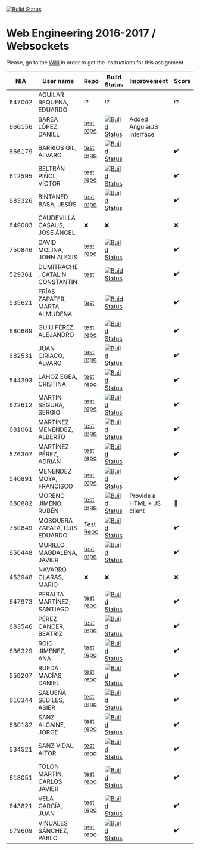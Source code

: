 [![Build Status](https://travis-ci.org/UNIZAR-30246-WebEngineering/lab4-websockets.svg?branch=master)](https://travis-ci.org/UNIZAR-30246-WebEngineering/lab4-websockets)
# Web Engineering 2016-2017 / Websockets
Please, go to the [Wiki](https://github.com/UNIZAR-30246-WebEngineering/lab4-websockets/wiki) in order to get the instructions for this assignment.

NIA    | User name | Repo | Build Status | Improvement | Score
-------|-----------|------|--------------|-------------|--------
647002 | AGUILAR REQUENA, EDUARDO | :interrobang: | :interrobang: | | :interrobang:
666156 | BAREA LÓPEZ, DANIEL | [test repo](https://github.com/dbarelop/lab4-websockets/tree/test) | [![Build Status](https://travis-ci.org/dbarelop/lab4-websockets.svg?branch=test)](https://travis-ci.org/dbarelop/lab4-websockets?branch=test) | Added AngularJS interface | 
666179 | BARRIOS GIL, ÁLVARO | [test repo](https://github.com/deerter/lab4-websockets/tree/test) |[![Build Status](https://travis-ci.org/deerter/lab4-websockets.svg?branch=test)](https://travis-ci.org/deerter/lab4-websockets) | | :heavy_check_mark:
612595 | BELTRÁN PIÑOL, VÍCTOR | [test repo](https://github.com/Victorbp09/lab4-websockets/tree/test) | [![Build Status](https://api.travis-ci.org/Victorbp09/lab4-websockets.svg?branch=test)](https://travis-ci.org/Victorbp09/lab4-websockets)  | | :heavy_check_mark:
683326 | BINTANED BASA, JESÚS | [test repo](https://github.com/jebiba95/lab4-websockets/tree/test) |[![Build Status](https://travis-ci.org/jebiba95/lab4-websockets.svg?branch=test)](https://travis-ci.org/jebiba95/lab4-websockets) | | :heavy_check_mark:
649003 | CAUDEVILLA CASAUS, JOSE ÁNGEL | :x: | :x: | | :x: 
750846 | DAVID MOLINA, JOHN ALEXIS | [test repo](https://github.com/JohnD23/lab4-websockets/tree/test) | [![Build Status](https://api.travis-ci.org/JohnD23/lab4-websockets.svg?branch=test)](https://travis-ci.org/JohnD23/lab4-websockets) | | :heavy_check_mark:
529361 | DUMITRACHE , CATALIN  CONSTANTIN | [test](https://github.com/catalindumitrache76/lab4-websockets/tree/test) | [![Buid Status](https://travis-ci.org/catalindumitrache76/lab4-websockets.svg?branch=test)](https://travis-ci.org/catalindumitrache76/lab4-websockets) | | :heavy_check_mark:
535621 | FRÍAS ZAPATER, MARTA ALMUDENA | [test](https://github.com/martafr/lab4-websockets/tree/test) | [![Buid Status](https://travis-ci.org/martafr/lab4-websockets.svg?branch=test)](https://travis-ci.org/martafr/lab4-websockets) | | :heavy_check_mark:
680669 | GUIU PÉREZ, ALEJANDRO | [test repo](https://github.com/aguiu/lab4-websockets/tree/test) | [![Build Status](https://travis-ci.org/aguiu/lab4-websockets.svg?branch=test)](https://travis-ci.org/aguiu/lab4-websockets) | | :heavy_check_mark:
682531 | JUAN CIRIACO, ÁLVARO | [test repo](https://github.com/aJuanCiri/lab4-websockets/tree/test) | [![Build Status](https://travis-ci.org/aJuanCiri/lab4-websockets.svg?branch=test)](https://travis-ci.org/aJuanCiri/lab4-websockets) | | :heavy_check_mark:
544393 | LAHOZ EGEA, CRISTINA  | [test repo](https://github.com/cristinalahoz/lab4-websockets/tree/test) | [![Build Status](https://travis-ci.org/cristinalahoz/lab4-websockets.svg?branch=test)](https://travis-ci.org/cristinalahoz/lab4-websockets) | | :heavy_check_mark:
622612 | MARTIN SEGURA, SERGIO | [test repo](https://github.com/suresrm/lab4-websockets/tree/test) | [![Build Status](https://api.travis-ci.org/SureSRM/lab4-websockets.svg?branch=test)](https://api.travis-ci.org/SureSRM/lab4-websockets.svg?branch=test) | | :heavy_check_mark:
681061 | MARTÍNEZ MENÉNDEZ, ALBERTO | [test repo](https://github.com/Belberus/lab4-websockets/tree/test) | [![Build Status](https://travis-ci.org/Belberus/lab4-websockets.svg?branch=test)](https://travis-ci.org/Belberus/lab4-websockets) | | :heavy_check_mark:
576307 | MARTÍNEZ PÉREZ, ADRIAN | [test repo](https://github.com/Electryk/lab4-websockets/tree/test) | [![Build Status](https://travis-ci.org/Electryk/lab4-websockets.svg?branch=test)](https://travis-ci.org/Electryk/lab4-websockets) | | :heavy_check_mark:
540891 | MENENDEZ MOYA, FRANCISCO | [test repo](https://github.com/fmenemo/lab4-websockets/tree/test) | [![Build Status](https://travis-ci.org/fmenemo/lab4-websockets.svg?branch=test)](https://travis-ci.org/fmenemo/lab4-websockets) | | :heavy_check_mark:
680882 | MORENO JIMENO, RUBÉN | [test repo](https://github.com/nebur395/lab4-websockets/tree/test) | [![Build Status](https://travis-ci.org/nebur395/lab4-websockets.svg?branch=test)](https://travis-ci.org/nebur395/lab4-websockets) | Provide a HTML + JS client | :gift:
750849 | MOSQUERA ZAPATA, LUIS EDUARDO | [Test Repo](https://github.com/luisemz/lab4-websockets/tree/test) | [![Build Status](https://travis-ci.org/luisemz/lab4-websockets.svg?branch=test)](https://travis-ci.org/luisemz/lab4-websockets) | | :heavy_check_mark:
650448 | MURILLO MAGDALENA, JAVIER | [test repo](https://github.com/javmurillo/lab4-websockets/tree/test) | [![Build Status](https://travis-ci.org/javmurillo/lab4-websockets.svg?branch=test)](https://travis-ci.org/javmurillo/lab4-websockets) | | :heavy_check_mark:
453948 | NAVARRO CLARAS, MARIO | :x: | :x: | | :x: 
647973 | PERALTA MARTÍNEZ, SANTIAGO  | [test repo](https://github.com/SantiagoPeralta/lab4-websockets/tree/test) |[![Build Status](https://travis-ci.org/SantiagoPeralta/lab4-websockets.svg?branch=test)](https://travis-ci.org/SantiagoPeralta/lab4-websockets) | | :heavy_check_mark: 
683546 | PÉREZ CANCER, BEATRIZ | [test repo](https://github.com/beapc18/lab4-websockets/tree/test) | [![Build Status](https://travis-ci.org/beapc18/lab4-websockets.svg?branch=test)](https://travis-ci.org/beapc18/lab4-websockets) | | :heavy_check_mark:
686329 | ROIG JIMENEZ, ANA | [test repo](https://github.com/anicacortes/lab4-websockets/tree/test) | [![Build Status](https://travis-ci.org/anicacortes/lab4-websockets.svg?branch=test)](https://travis-ci.org/anicacortes/lab4-websockets) | | :heavy_check_mark:
559207 | RUEDA MACÍAS, DANIEL | [test repo](https://github.com/danirueda/lab4-websockets/tree/test)| [![Build Status](https://travis-ci.org/danirueda/lab4-websockets.svg?branch=master)](https://travis-ci.org/danirueda/lab4-websockets) | | :heavy_check_mark:
610344 | SALUEÑA SEDILES, ASIER | [test repo](https://github.com/asierhandball/lab4-websockets/tree/test) | [![Build Status](https://travis-ci.org/asierhandball/lab4-websockets.svg?branch=test)](https://travis-ci.org/asierhandball/lab4-websockets) | | :heavy_check_mark:
680182 | SANZ ALCAINE, JORGE | [test repo](https://github.com/sanz1995/lab4-websockets/tree/test) | [![Build Status](https://travis-ci.org/sanz1995/lab4-websockets.svg?branch=test)](https://travis-ci.org/sanz1995/lab4-websockets) | | :heavy_check_mark:
534521 | SANZ VIDAL, AITOR | [test repo](https://github.com/aitorsanz/lab4-websockets/tree/test) | [![Build Status](https://travis-ci.org/aitorsanz/lab4-websockets.svg?branch=test)](https://travis-ci.org/aitorsanz/lab4-websockets) | | :heavy_check_mark:
618051 | TOLON MARTÍN, CARLOS JAVIER | [test repo](https://github.com/ctolon22/lab4-websockets/tree/test) | [![Build Status](https://travis-ci.org/ctolon22/lab4-websockets.svg?branch=test)](https://travis-ci.org/ctolon22/lab4-websockets) | | :heavy_check_mark:
643821 | VELA GARCÍA, JUAN  | [test repo](https://github.com/juan-vg/lab4-websockets/tree/test) | [![Build Status](https://travis-ci.org/juan-vg/lab4-websockets.svg?branch=test)](https://travis-ci.org/juan-vg/lab4-websockets) | | :heavy_check_mark:
679609 | VIÑUALES SÁNCHEZ, PABLO | [test repo](https://github.com/strummerTFIU/lab4-websockets/tree/test) | [![Build Status](https://travis-ci.org/strummerTFIU/lab4-websockets.svg?branch=test)](https://github.com/strummerTFIU/lab4-websockets) | | :heavy_check_mark:
